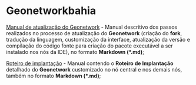 # Geonetworkbahia

[Manual de atualização do Geonetwork](apoio/manual_atualizacao.md) - Manual descritivo dos passos realizados no processo de atualização do **Geonetwork** (criação do **fork**, tradução da linguagem, customização da interface, atualização da versão e compilação do código fonte para criação do pacote executável a ser instalado nos nós da IDE), no formato **Markdown (\*.md)**;    

[Roteiro de implantação](apoio/roteiro_implantacao.md) - Manual contendo o **Roteiro de Implantação** detalhado do **Geonetwork** customizado no nó central e nos demais nós, também no formato **Markdown (\*.md)**;